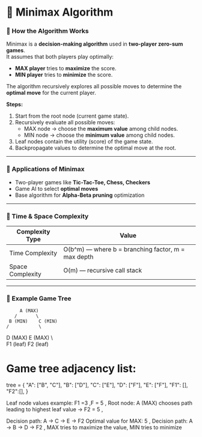 # 🧠 Minimax Algorithm

### 🔹 How the Algorithm Works
Minimax is a **decision-making algorithm** used in **two-player zero-sum games**.  
It assumes that both players play optimally:

- **MAX player** tries to **maximize** the score.  
- **MIN player** tries to **minimize** the score.  

The algorithm recursively explores all possible moves to determine the **optimal move** for the current player.  

**Steps:**
1. Start from the root node (current game state).  
2. Recursively evaluate all possible moves:  
   - MAX node → choose the **maximum value** among child nodes.  
   - MIN node → choose the **minimum value** among child nodes.  
3. Leaf nodes contain the utility (score) of the game state.  
4. Backpropagate values to determine the optimal move at the root.  

---

### 🔹 Applications of Minimax
- Two-player games like **Tic-Tac-Toe, Chess, Checkers**  
- Game AI to select **optimal moves**  
- Base algorithm for **Alpha-Beta pruning** optimization  

---

### 🔹 Time & Space Complexity
| Complexity Type | Value |
|-----------------|-------|
| Time Complexity  | O(b^m) — where b = branching factor, m = max depth |
| Space Complexity | O(m) — recursive call stack |

---

### 🔹 Example Game Tree
         A (MAX)
       /       \
     B (MIN)    C (MIN)
    /           \
   D (MAX)       E (MAX)
    \             \
     F1 (leaf)     F2 (leaf)

# Game tree adjacency list:

tree = {
    "A": ["B", "C"],
    "B": ["D"],
    "C": ["E"],
    "D": ["F"],
    "E": ["F"],
    "F1": [],
    "F2":[],
}

Leaf node values example: F1 =3 ,F = 5 ,
Root node: A (MAX) chooses path leading to highest leaf value → F2 = 5 ,

Decision path: A → C → E → F2
Optimal value for MAX: 5 ,
Decision path: A → B → D → F2 ,
MAX tries to maximize the value, MIN tries to minimize

